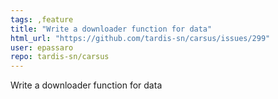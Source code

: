 ```yaml
---
tags: ,feature
title: "Write a downloader function for data"
html_url: "https://github.com/tardis-sn/carsus/issues/299"
user: epassaro
repo: tardis-sn/carsus
---
```


Write a downloader function for data